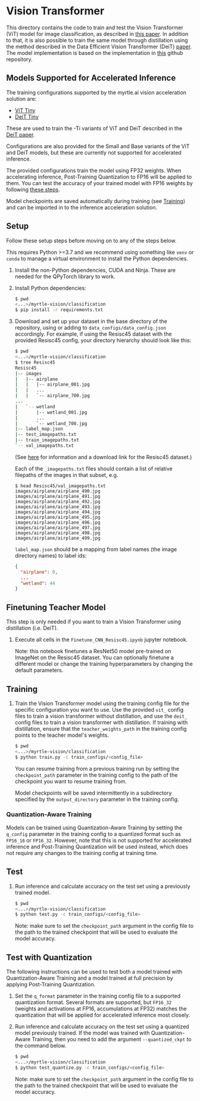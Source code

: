 # Vision Transformer

This directory contains the code to train and test the Vision Transformer (ViT) model
for image classification, as described in [this
paper](https://arxiv.org/pdf/2010.11929v1.pdf). In addition to that, it is also
possible to train the same model through distillation using the method
described in the Data Efficient Vision Transformer (DeiT)
[paper](https://arxiv.org/pdf/2012.12877v1.pdf). The model implementation is
based on the implementation in
[this](https://github.com/lucidrains/vit-pytorch) github repository.

## Models Supported for Accelerated Inference

The training configurations supported by the myrtle.ai vision acceleration
solution are:

- [ViT Tiny](train_configs/vit_tiny.json)
- [DeiT Tiny](train_configs/deit_tiny.json)

These are used to train the -Ti variants of ViT and DeiT described in the [DeiT
paper](https://arxiv.org/pdf/2012.12877v1.pdf).

Configurations are also provided for the Small and Base variants of the ViT and
DeiT models, but these are currently not supported for accelerated inference.

The provided configurations train the model using FP32 weights. When
accelerating inference, Post-Training Quantization to FP16 will be applied to
them. You can test the accuracy of your trained model with FP16 weights by
following [these steps](#test-with-quantization).

Model checkpoints are saved automatically during training (see
[Training](#training)) and can be imported in to the inference acceleration
solution.

## Setup

Follow these setup steps before moving on to any of the steps below.

This requires Python >=3.7 and we recommend using something like `venv` or
`conda` to manage a virtual environment to install the Python dependencies.

1. Install the non-Python dependencies, CUDA and Ninja. These are needed for the
   QPyTorch library to work.
2. Install Python dependencies:
   ```bash
   $ pwd
   <...>/myrtle-vision/classification
   $ pip install -r requirements.txt
   ```
3. Download and set up your dataset in the base directory of the repository,
   using or adding to `data_configs/data_config.json` accordingly. For example,
   if using the Resisc45 dataset with the provided Resisc45 config, your
   directory hierarchy should look like this:
   ```bash
   $ pwd
   <...>/myrtle-vision/classification
   $ tree Resisc45
   Resisc45
   |-- images
   |   |-- airplane
   |   |   |-- airplane_001.jpg
   |   |   ...
   |   |   `-- airplane_700.jpg
   ...
   |   `-- wetland
   |       |-- wetland_001.jpg
   |       ...
   |       `-- wetland_700.jpg
   |-- label_map.json
   |-- test_imagepaths.txt
   |-- train_imagepaths.txt
   `-- val_imagepaths.txt
   ```

   (See [here](https://www.tensorflow.org/datasets/catalog/resisc45) for
   information and a download link for the Resisc45 dataset.)

   Each of the `_imagepaths.txt` files should contain a list of relative
   filepaths of the images in that subset, e.g.

   ```
   $ head Resisc45/val_imagepaths.txt
   images/airplane/airplane_490.jpg
   images/airplane/airplane_491.jpg
   images/airplane/airplane_492.jpg
   images/airplane/airplane_493.jpg
   images/airplane/airplane_494.jpg
   images/airplane/airplane_495.jpg
   images/airplane/airplane_496.jpg
   images/airplane/airplane_497.jpg
   images/airplane/airplane_498.jpg
   images/airplane/airplane_499.jpg
   ```

   `label_map.json` should be a mapping from label names (the image directory
   names) to label ids:
   ```json
   {
     "airplane": 0,
     ...
     "wetland": 44
   }
   ```

## Finetuning Teacher Model
   This step is only needed if you want to train a Vision Transformer using
   distillation (i.e. DeiT).

1. Execute all cells in the `Finetune_CNN_Resisc45.ipynb` jupyter notebook.

   Note: this notebook finetunes a ResNet50 model pre-trained on ImageNet on
   the Resisc45 dataset. You can optionally finetune a different model or
   change the training hyperparameters by changing the default parameters.

## Training
1. Train the Vision Transformer model using the training config file for the
   specific configuration you want to use. Use the provided `vit_` config files
   to train a vision transformer without distillation, and use the `deit_`
   config files to train a vision transformer with distillation. If training
   with distillation, ensure that the `teacher_weights_path` in the training
   config points to the teacher model's weights.
   ```bash
   $ pwd
   <...>/myrtle-vision/classification
   $ python train.py -c train_configs/<config_file>
   ```

   You can resume training from a previous training run by setting the
   `checkpoint_path` parameter in the training config to the path of the
   checkpoint you want to resume training from.

   Model checkpoints will be saved intermittently in a subdirectory specified by
   the `output_directory` parameter in the training config.

### Quantization-Aware Training
Models can be trained using Quantization-Aware Training by setting the
`q_config` parameter in the training config to a quantized format such as
`FP16_16` or `FP16_32`. However, note that this is not supported for accelerated
inference and Post-Training Quantization will be used instead, which does not
require any changes to the training config at training time.

## Test
1. Run inference and calculate accuracy on the test set using a previously
   trained model.
   ```bash
   $ pwd
   <...>/myrtle-vision/classification
   $ python test.py -c train_configs/<config_file>
   ```

   Note: make sure to set the `checkpoint_path` argument in the config file to
   the path to the trained checkpoint that will be used to evaluate the model
   accuracy.

## Test with Quantization
The following instructions can be used to test both a model trained with
Quantization-Aware Training and a model trained at full precision by applying
Post-Training Quantization.

1. Set the `q_format` parameter in the training config file to a supported
   quantization format. Several formats are supported, but `FP16_32` (weights
   and activations at FP16, accumulations at FP32) matches the quantization
   that will be applied for accelerated inference most closely.
2. Run inference and calculate accuracy on the test set using a quantized model
   previously trained. If the model was trained with Quantization-Aware
   Training, then you need to add the argument `--quantized_ckpt` to the
   command below.
   ```bash
   $ pwd
   <...>/myrtle-vision/classification
   $ python test_quantize.py -c train_configs/<config_file>
   ```

   Note: make sure to set the `checkpoint_path` argument in the config file to
   the path to the trained checkpoint that will be used to evaluate the model
   accuracy.
